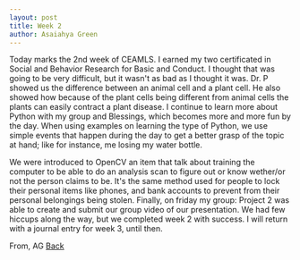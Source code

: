 ```yaml
---
layout: post
title: Week 2
author: Asaiahya Green
---
```


  Today marks the 2nd week of CEAMLS. I earned my two certificated in Social and Behavior Research for Basic and Conduct. I thought that was going to be very difficult, but it wasn't as bad as I thought it was. Dr. P showed us the difference between an animal cell and a plant cell. He also showed how because of the plant cells being different from animal cells the plants can easily contract a plant disease. I continue to learn more about Python with my group and Blessings, which becomes more and more fun by the day. When using examples on learning the type of Python, we use simple events that happen during the day to get a better grasp of the topic at hand; like for instance, me losing my water bottle. 

  We were introduced to OpenCV an item that talk about training the computer to be able to do an analysis scan to figure out or know wether/or not the person claims to be. It's the same method used for people to lock their personal items like phones, and bank accounts to prevent from their personal belongings being stolen. Finally, on friday my group: Project 2 was able to create and submit our group video of our presentation. We had  few hiccups along the way, but we completed week 2 with success. I will return with a journal entry for week 3, until then.

  From, AG
[Back](./)
